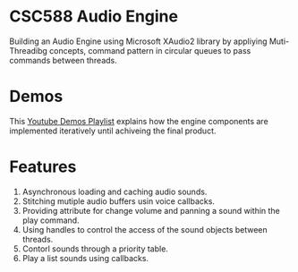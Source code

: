 # CSC588 Audio Engine
Building an Audio Engine using Microsoft XAudio2 library by appliying Muti-Threadibg concepts, command pattern in circular queues to pass commands between threads.

# Demos
This [Youtube Demos Playlist](https://www.youtube.com/playlist?list=PLiPAB5oCbbf8cbWEYzPHaxj6MsrC0gHf7) explains how the engine components are implemented iteratively until achiveing the final product.

# Features
1. Asynchronous loading and caching audio sounds.
2. Stitching mutiple audio buffers usin voice callbacks.
3. Providing attribute for change volume and panning a sound within the play command.
4. Using handles to control the access of the sound objects between threads.
5. Contorl sounds through a priority table.
6. Play a list sounds using callbacks.
